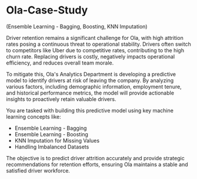 # Ola-Case-Study

(Ensemble Learning - Bagging, Boosting, KNN Imputation)

Driver retention remains a significant challenge for Ola, with high attrition rates posing a continuous threat to operational stability. Drivers often switch to competitors like Uber due to competitive rates, contributing to the high churn rate. Replacing drivers is costly, negatively impacts operational efficiency, and reduces overall team morale.

To mitigate this, Ola's Analytics Department is developing a predictive model to identify drivers at risk of leaving the company. By analyzing various factors, including demographic information, employment tenure, and historical performance metrics, the model will provide actionable insights to proactively retain valuable drivers.

You are tasked with building this predictive model using key machine learning concepts like:
- Ensemble Learning - Bagging
- Ensemble Learning - Boosting
- KNN Imputation for Missing Values
- Handling Imbalanced Datasets

The objective is to predict driver attrition accurately and provide strategic recommendations for retention efforts, ensuring Ola maintains a stable and satisfied driver workforce.

